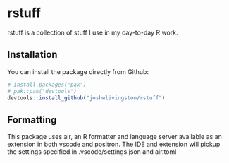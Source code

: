 
<!-- README.md is generated from README.Rmd. Please edit that file -->

# rstuff

<!-- badges: start -->
<!-- badges: end -->

rstuff is a collection of stuff I use in my day-to-day R work.

## Installation

You can install the package directly from Github:

``` r
# install.packages("pak")
# pak::pak("devtools")
devtools::install_github("joshwlivingston/rstuff")
```

## Formatting

This package uses air, an R formatter and language server available as
an extension in both vscode and positron. The IDE and extension will
pickup the settings specified in .vscode/settings.json and air.toml
